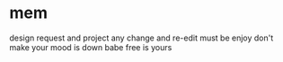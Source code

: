 # mem
design request and project
any change and re-edit must be enjoy
don't make your mood is down babe
free is yours

